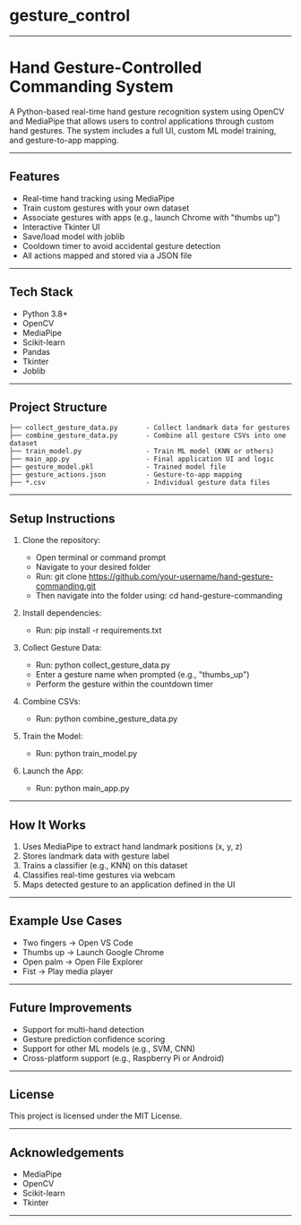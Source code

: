 # gesture_control

---

# Hand Gesture-Controlled Commanding System

A Python-based real-time hand gesture recognition system using OpenCV and MediaPipe that allows users to control applications through custom hand gestures. The system includes a full UI, custom ML model training, and gesture-to-app mapping.

---

## Features

- Real-time hand tracking using MediaPipe  
- Train custom gestures with your own dataset  
- Associate gestures with apps (e.g., launch Chrome with "thumbs up")  
- Interactive Tkinter UI  
- Save/load model with joblib  
- Cooldown timer to avoid accidental gesture detection  
- All actions mapped and stored via a JSON file  

---

## Tech Stack

- Python 3.8+  
- OpenCV  
- MediaPipe  
- Scikit-learn  
- Pandas  
- Tkinter  
- Joblib  

---

## Project Structure

```
├── collect_gesture_data.py       - Collect landmark data for gestures  
├── combine_gesture_data.py       - Combine all gesture CSVs into one dataset  
├── train_model.py                - Train ML model (KNN or others)  
├── main_app.py                   - Final application UI and logic  
├── gesture_model.pkl             - Trained model file  
├── gesture_actions.json          - Gesture-to-app mapping  
├── *.csv                         - Individual gesture data files  
```

---

## Setup Instructions

1. Clone the repository:
   - Open terminal or command prompt
   - Navigate to your desired folder
   - Run: git clone https://github.com/your-username/hand-gesture-commanding.git
   - Then navigate into the folder using: cd hand-gesture-commanding

2. Install dependencies:
   - Run: pip install -r requirements.txt

3. Collect Gesture Data:
   - Run: python collect_gesture_data.py
   - Enter a gesture name when prompted (e.g., "thumbs_up")
   - Perform the gesture within the countdown timer

4. Combine CSVs:
   - Run: python combine_gesture_data.py

5. Train the Model:
   - Run: python train_model.py

6. Launch the App:
   - Run: python main_app.py

---

## How It Works

1. Uses MediaPipe to extract hand landmark positions (x, y, z)  
2. Stores landmark data with gesture label  
3. Trains a classifier (e.g., KNN) on this dataset  
4. Classifies real-time gestures via webcam  
5. Maps detected gesture to an application defined in the UI  

---

## Example Use Cases

- Two fingers → Open VS Code  
- Thumbs up → Launch Google Chrome  
- Open palm → Open File Explorer  
- Fist → Play media player  

---

## Future Improvements

- Support for multi-hand detection  
- Gesture prediction confidence scoring  
- Support for other ML models (e.g., SVM, CNN)  
- Cross-platform support (e.g., Raspberry Pi or Android)  

---

## License

This project is licensed under the MIT License.

---

## Acknowledgements

- MediaPipe  
- OpenCV  
- Scikit-learn  
- Tkinter

---
